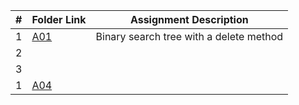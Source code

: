 |  #  | Folder Link                            | Assignment Description                               |
| :-: | -------------------------------------- | ---------------------------------------------------- |
|  1  | [A01](./Assignments/A01/README.md) | Binary search tree with a delete method |
|  2  |  | |
|  3  |  |       |
|  1  | [A04](Assignments/A04) |        |
